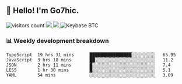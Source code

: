 ## 👋 Hello! I'm Go7hic.

 ![visitors count](https://visitors-by-url-pls-dont-use-this-in-your-repo.vercel.app/Go7hic-github-readme)
 <a href="https://twitter.com/Go7hic">
    <img src="https://img.shields.io/badge/-@Go7hic-1ca0f1?style=flat-square&labelColor=1ca0f1&logo=twitter&logoColor=white&link=https://twitter.com/Go7hic">
   <a/>
   <a href="mailto:gtfx0209@gmail.com">
    <img src="https://img.shields.io/badge/-gtfx0209@gmail.com-c14438?style=flat-square&logo=Gmail&logoColor=white&link=mailto:gtfx0209@gmail.com">
   <a/>
    ![Keybase BTC](https://img.shields.io/keybase/btc/Go7hic)
 <!--
🔭 I’m currently working
🌱 I’m currently learning
💬 Ask me about 
📫 How to reach me: 
⚡ Fun fact: 
-->
 <!--
![My Github Stats](https://github-readme-stats.vercel.app/api?username=Go7hic&show_icons=true&count_private=true)

-->

### 📊 Weekly development breakdown
<!--START_SECTION:waka-->
```text
TypeScript  19 hrs 31 mins      ████████████████░░░░░░░░░   65.95 
JavaScript  3 hrs 18 mins       ██░░░░░░░░░░░░░░░░░░░░░░░   11.2 
JSON        2 hrs 11 mins       █░░░░░░░░░░░░░░░░░░░░░░░░   7.4 
LESS        1 hr 30 mins        █░░░░░░░░░░░░░░░░░░░░░░░░   5.1 
YAML        54 mins             ░░░░░░░░░░░░░░░░░░░░░░░░░   3.09
```
<!--END_SECTION:waka-->

